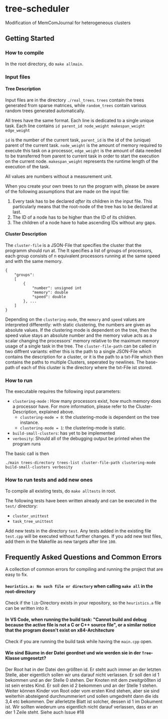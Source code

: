 # tree-scheduler

Modification of MemComJournal for heterogeneous clusters

## Getting Started
### How to compile
In the root directory, do `make allmain`.
### Input files
#### Tree Description
Input files are in the directory `./real_trees`. `trees` contain the trees generated from sparse matrices, while `random_trees` contain various random trees generated automatically.

All trees have the same format. Each line is dedicated to a single unique task.
Each line contains `id parent_id node_weight makespan_weight edge_weight`

`id` is the number of the current task, `parent_id` is the id of the (unique) parent of the current task. 
`node_weight` is the amount of memory required to execute this task on a processor,
`edge_weight` is the amount of data needed to be transferred from parent to current task in order to start the execution on the current node.
`makespan_weight` represents the runtime length of the execution of the task.

All values are numbers without a measurement unit.

When you create your own trees to run the program with, please be aware of the following assumptions that are made on the input file:
1. Every task has to be declared _after_ its children in the input file. This particularly means that the root-node of the tree has to be declared at last.
2. The ID of a node has to be higher than the ID of its children.
3. The children of a node have to habe ascending IDs without any gaps.

#### Cluster Description
The `cluster-file` is a JSON-File that specifies the cluster that the programm should run at. The It specifies a list of groups of processors, each group consists of n equivalent processors running at the same speed and with the same memory.

```code
{
    "groups":
    [
        {
            "number": unsigned int
            "memory": double
            "speed": double
        }, ...
    ]
}
```
Depending on the `clustering-mode`, the `memory` and `speed` values are interpreted differently: with static clustering, the numbers are given as absolute values. If the clustering mode is dependent on the tree, then the speed value stays an absolute number and the memory value acts as a scalar changing the processors' memory relative to the maximum memory usage of a single task in the tree.
The `cluster-file-path` can be called in two diffrent variants: either this is the path to a single JSON-File which contains the description for a cluster, or it is the path to a txt-File which then contains the paths to multiple Clusters, seperated by newlines. The base-path of each of this cluster is the directory where the txt-File ist stored.

### How to run
The executable requires the following input parameters:

- `clustering-mode` : How many processors exist, how much memory does a processor have. For more information, please refer to the Cluster-Description, explained above.
  - `clustering-mode = 0`: the clustering-mode is dependent on the tree instance.
  - `clustering-mode = 1`: the clustering-mode is static.
- `build-small-clusters`: has yet to be implemented
- `verbosity`: Should all of the debugging output be printed when the program runs


The basic call is then 
```Shell
./main trees-directory trees-list cluster-file-path clustering-mode build-small-clusters verbosity
```

### How to run tests and add new ones
To compile all existing tests, do ```make alltests``` in root.

The following tests have been written already and can be executed in the `test/` directory:
- `cluster_unittest`
- `task_tree_unittest`

Add new tests in the directory `test`. Any tests added in the existing file `test.cpp` will be executed without further changes. If you add new test files, add them in the Makefile as new targets after line `100`.

## Frequently Asked Questions and Common Errors

A collection of common errors for compiling and running the project that are easy to fix.

#### `heuristics.a: No such file or directory` when calling `make all` in the root-directory

Check if the `lib`-Directory exists in your repository, so the `heuristics.a` file can be written into it.

#### In VS Code, when running the build task: "Cannot build and debug because the active file is not a C or C++ source file", or a similar notice that the program doesn't exist on x84-Architecture

Check if you are running the build task while having the `main.cpp` open.

#### Wie sind Bäume in der Datei geordnet und wie werden sie in der `Tree`-Klasse umgesetzt?
Der Root hat in der Datei den größten id. Er steht auch immer an der letzten Stelle, aber eigentlich sollen wir uns darauf nicht verlassen. Er soll den id 1 bekommen und an der Stelle 0 stehen.
Der Knoten mit dem zweitgrößten id ist sein erstes Kind. Er soll den id 2 bekommen und an der Stelle 1 stehen.
Weiter können Kinder von Root oder vom ersten Kind stehen, aber sie sind weiterhin absteigend durchnummeriert und sollen umgedreht dann die ids 3,4 etc bekommen.
Der allerletzte Blatt ist solcher, dessen id 1 im Dokument ist. Wir sollten wiederum uns eigentlich nicht darauf verlassen, dass er an der 1 Zeile steht.
Siehe auch Issue #18
